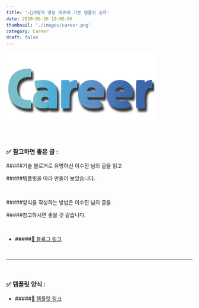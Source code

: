 ```yaml
---
title: '✍🏻개발자 영문 레쥬메 기본 템플릿 공유'
date: 2020-05-26 19:05:66
thumbnail: './images/career.png'
category: Career
draft: false
---
```


![](./images/career.png)
<br>

<br>

### ✅ 참고하면 좋은 글 :

#####기술 블로거로 유명하신 이수진 님의 글을 읽고

#####템플릿을 따라 만들어 보았습니다.

  <br>

#####양식을 작성하는 방법은 이수진 님의 글을

#####참고하시면 좋을 것 같습니다.

  <br>

- #####[🔗 블로그 링크](https://sujinlee.me/entry-level-en-resume/)

<br>

<hr>

  <br>

### ✅ 템플릿 양식 :

- #####[🔗 템플릿 링크](https://docs.google.com/document/d/1sSzK2isme35Nh6mEFGSfTPuGKrK0nlp5mogn9iUrDZ0/edit)

  <br>

